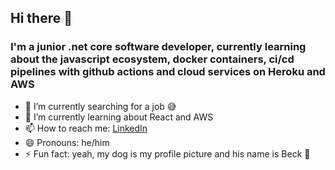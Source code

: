 ## Hi there 👋

### I'm a junior .net core software developer, currently learning about the javascript ecosystem, docker containers, ci/cd pipelines with github actions and cloud services on Heroku and AWS

- 🔭 I’m currently searching for a job 😅
- 🌱 I’m currently learning about React and AWS
- 📫 How to reach me: [LinkedIn](https://www.linkedin.com/in/anthony-romero-barrientos-522090157/)
- 😄 Pronouns: he/him
- ⚡ Fun fact: yeah, my dog is my profile picture and his name is Beck 🐶
